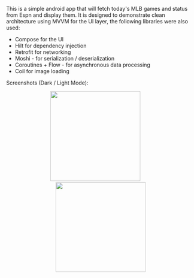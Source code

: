 This is a simple android app that will fetch today's MLB games and status from Espn and display them. It is designed to demonstrate clean architecture using MVVM for the UI layer, the following libraries were also used:

- Compose for the UI
- Hilt for dependency injection
- Retrofit for networking
- Moshi - for serialization / deserialization
- Coroutines + Flow - for asynchronous data processing
- Coil for image loading


Screenshots (Dark / Light Mode):
<p align="center">

<img src="https://github.com/user-attachments/assets/fdb98ef4-17ad-4a3d-b26f-7cd0d7f139b0" width="240"/>
&nbsp;&nbsp;&nbsp;&nbsp;&nbsp;&nbsp;
<img src="https://github.com/user-attachments/assets/7d3257bf-4d01-456e-9ba8-3388f2caad5d" width="240"/>
</p>
